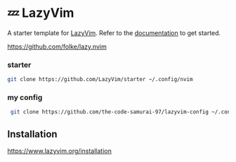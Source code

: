 # 💤 LazyVim

A starter template for [LazyVim](https://github.com/LazyVim/LazyVim).
Refer to the [documentation](https://lazyvim.github.io/installation) to get started.

https://github.com/folke/lazy.nvim

### starter
```bash
git clone https://github.com/LazyVim/starter ~/.config/nvim 
```

### my config 
```bash
 git clone https://github.com/the-code-samurai-97/lazyvim-config ~/.config/nvim 
```
## Installation

https://www.lazyvim.org/installation



